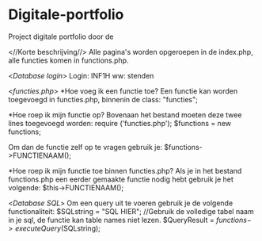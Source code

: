 # Digitale-portfolio
Project digitale portfolio door de 

<//Korte beschrijving//>
Alle pagina's worden opgeroepen in de index.php, alle functies komen in functions.php.

<*Database login*>
Login: INF1H
ww: stenden

<*functies.php*>
*Hoe voeg ik een functie toe?
Een functie kan worden toegevoegd in functies.php, binnenin de class: "functies";

*Hoe roep ik mijn functie op?
Bovenaan het bestand moeten deze twee lines toegevoegd worden:
require ('functies.php');
$functions = new functions;

Om dan de functie zelf op te vragen gebruik je:
$functions->FUNCTIENAAM();

*Hoe roep ik mijn functie toe binnen functies.php?
Als je in het bestand functions.php een eerder gemaakte functie nodig hebt gebruik je het volgende:
$this->FUNCTIENAAM();

<*Database SQL*>
Om een query uit te voeren gebruik je de volgende functionaliteit:
$SQLstring = "SQL HIER"; //Gebruik de volledige tabel naam in je sql, de functie kan table names niet lezen.
$QueryResult = $functions->executeQuery($SQLstring);
